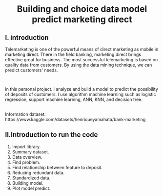 # <center>Building and choice data model predict marketing direct </center>
## I. introduction
<p>Telemarketing is one of the powerful means of direct marketing as mobile in marketing direct. There in the field banking, marketing direct brings effective great for business. The most successful telemarketing is based on quality data from customers. By using the data mining technique, we can predict customers' needs.</p> <br>
<p>in this personal project. I analyze and build a model to predict the possibility of deposits of customers. I use algorithm machine learning such as logistic regression, support machine learning, ANN, KNN, and decision tree.</p> <br>
Information dataset: https://www.kaggle.com/datasets/henriqueyamahata/bank-marketing <br>

## II.Introduction to run the code<br>
1. Import library.<br>
2. Summary dataset.<br>
3. Data overview.<br>
4. Find problem.<br>
5. Find relationship between feature to deposit.<br>
6. Reducing redundant data. <br>
7. Standardized data.<br>
8. Building model.<br>
9. Plot model predict.<br>
